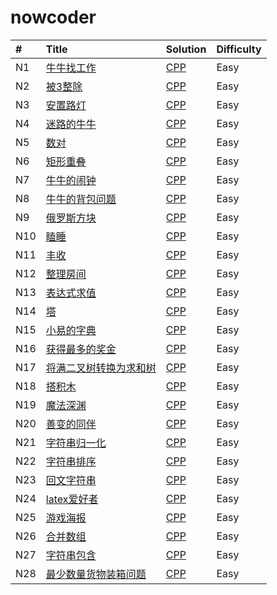 # nowcoder


| # | Title | Solution | Difficulty |
| :------ | :------ | :------ | :----- |
| N1 | [牛牛找工作](https://www.nowcoder.com/practice/46e837a4ea9144f5ad2021658cb54c4d?tpId=98&tqId=32824&tPage=1&rp=1&ru=%2Fta%2F2019test&qru=%2Fta%2F2019test%2Fquestion-ranking) | [CPP](./cc/N1.牛牛找工作/牛牛找工作.cc)  | Easy |
| N2 | [被3整除](https://www.nowcoder.com/practice/51dcb4eef6004f6f8f44d927463ad5e8?tpId=98&tqId=32825&tPage=1&rp=1&ru=%2Fta%2F2019test&qru=%2Fta%2F2019test%2Fquestion-ranking) | [CPP](./cc/N2.被3整除/被3整除.cc)  | Easy |
| N3 | [安置路灯](https://www.nowcoder.com/practice/3a3577b9d3294fb7845b96a9cd2e099c?tpId=98&tqId=32826&tPage=1&rp=1&ru=/ta/2019test&qru=/ta/2019test/question-ranking) | [CPP](./cc/N3.安置路灯/安置路灯.cc)  | Easy |
| N4 | [迷路的牛牛](https://www.nowcoder.com/practice/fc72d3493d7e4be883e931d507352a4a?tpId=98&tqId=32827&tPage=1&rp=1&ru=%2Fta%2F2019test&qru=%2Fta%2F2019test%2Fquestion-ranking) | [CPP](./cc/N4.迷路的牛牛/迷路的牛牛.cc)  | Easy |
| N5 | [数对](https://www.nowcoder.com/practice/bac5a2372e204b2ab04cc437db76dc4f?tpId=98&tqId=32828&tPage=1&rp=1&ru=/ta/2019test&qru=/ta/2019test/question-ranking) | [CPP](./cc/N5.数对/数对.cc)  | Easy |
| N6 | [矩形重叠](https://www.nowcoder.com/practice/a22dd98b3d224f2bb89142f8acc2fe57?tpId=98&tqId=32829&tPage=1&rp=1&ru=%2Fta%2F2019test&qru=%2Fta%2F2019test%2Fquestion-ranking) | [CPP](./cc/N6.矩形重叠/矩形重叠.cc)  | Easy |
| N7 | [牛牛的闹钟](https://www.nowcoder.com/practice/9173e83d1774462f81255a26feafd7c6?tpId=98&tqId=32830&tPage=1&rp=1&ru=%2Fta%2F2019test&qru=%2Fta%2F2019test%2Fquestion-ranking) | [CPP](./cc/N7.牛牛的闹钟/牛牛的闹钟.cc)  | Easy |
| N8 | [牛牛的背包问题](https://www.nowcoder.com/practice/bf877f837467488692be703735db84e6?tpId=98&tqId=32831&tPage=1&rp=1&ru=%2Fta%2F2019test&qru=%2Fta%2F2019test%2Fquestion-ranking) | [CPP](./cc/N8.牛牛的背包问题/牛牛的背包问题.cc)  | Easy |
| N9 | [俄罗斯方块](https://www.nowcoder.com/practice/9407e24a70b04fedba4ab3bd3ae29704?tpId=98&tqId=32832&tPage=1&rp=1&ru=%2Fta%2F2019test&qru=%2Fta%2F2019test%2Fquestion-ranking) | [CPP](./cc/N9.俄罗斯方块/俄罗斯方块.cc)  | Easy |
| N10 | [瞌睡](https://www.nowcoder.com/practice/93f2c11daeaf45959bb47e7894047085?tpId=98&tqId=32833&tPage=1&rp=1&ru=%2Fta%2F2019test&qru=%2Fta%2F2019test%2Fquestion-ranking) | [CPP](./cc/N10.瞌睡/瞌睡.cc)  | Easy |
| N11 | [丰收](https://www.nowcoder.com/practice/83b419c027fa490aa60669b0e7dc06a3?tpId=98&tqId=32834&tPage=1&rp=1&ru=%2Fta%2F2019test&qru=%2Fta%2F2019test%2Fquestion-ranking) | [CPP](./cc/N11.丰收/丰收.cc)  | Easy |
| N12 | [整理房间](https://www.nowcoder.com/practice/c32f4c74446541a1ad2abbe54476681f?tpId=98&tqId=32835&tPage=1&rp=1&ru=%2Fta%2F2019test&qru=%2Fta%2F2019test%2Fquestion-ranking) | [CPP](./cc/N12.整理房间/整理房间.cc)  | Easy |
| N13 | [表达式求值](https://www.nowcoder.com/practice/3e483fe3c0bb447bb17ffb3eeeca78ba?tpId=98&tqId=32836&tPage=1&rp=1&ru=%2Fta%2F2019test&qru=%2Fta%2F2019test%2Fquestion-ranking) | [CPP](./cc/N13.表达式求值/表达式求值.cc)  | Easy |
| N14 | [塔](https://www.nowcoder.com/practice/54868056c5664586b121d9098d008719?tpId=98&tqId=32837&tPage=1&rp=1&ru=%2Fta%2F2019test&qru=%2Fta%2F2019test%2Fquestion-ranking) | [CPP](./cc/N14.塔/塔.cc)  | Easy |
| N15 | [小易的字典](https://www.nowcoder.com/practice/12b1b8ef17e1441f86f322b250bff4c0?tpId=98&tqId=32838&tPage=1&rp=1&ru=%2Fta%2F2019test&qru=%2Fta%2F2019test%2Fquestion-ranking) | [CPP](./cc/N15.小易的字典/小易的字典.cc)  | Easy |
| N16 | [获得最多的奖金](https://www.nowcoder.com/practice/247f7bd088764aefa7474cff27489095?tpId=98&tqId=32839&tPage=1&rp=1&ru=/ta/2019test&qru=/ta/2019test/question-ranking) | [CPP](./cc/N16.获得最多的奖金/获得最多的奖金.cc)  | Easy |
| N17 | [将满二叉树转换为求和树](https://www.nowcoder.com/practice/b31734e46ba644de85a9cf95bbd57a5f?tpId=98&tqId=32840&tPage=1&rp=1&ru=%2Fta%2F2019test&qru=%2Fta%2F2019test%2Fquestion-ranking) | [CPP](./cc/N17.将满二叉树转换为求和树/将满二叉树转换为求和树.cc)  | Easy |
| N18 | [搭积木](https://www.nowcoder.com/practice/55371b74b2f243e3820e57ee4c7b5504?tpId=98&tqId=32841&tPage=1&rp=1&ru=%2Fta%2F2019test&qru=%2Fta%2F2019test%2Fquestion-ranking) | [CPP](./cc/N18.搭积木/搭积木.cc)  | Easy |
| N19 | [魔法深渊](https://www.nowcoder.com/practice/55e34723b1d34c42af83b39de2395408?tpId=98&tqId=32842&tPage=1&rp=1&ru=%2Fta%2F2019test&qru=%2Fta%2F2019test%2Fquestion-ranking) | [CPP](./cc/N19.魔法深渊/魔法深渊.cc)  | Easy |
| N20 | [善变的同伴](https://www.nowcoder.com/practice/824af5cb05794606b56657bb3fa91f49?tpId=98&tqId=32843&tPage=1&rp=1&ru=%2Fta%2F2019test&qru=%2Fta%2F2019test%2Fquestion-ranking) | [CPP](./cc/N20.善变的同伴/善变的同伴.cc)  | Easy |
| N21 | [字符串归一化](https://www.nowcoder.com/practice/83b419c027fa490aa60669b0e7dc06a3?tpId=98&tqId=32834&tPage=1&rp=1&ru=%2Fta%2F2019test&qru=%2Fta%2F2019test%2Fquestion-ranking) | [CPP](./cc/N21.字符串归一化/字符串归一化.cc)  | Easy |
| N22 | [字符串排序](https://www.nowcoder.com/practice/0425aa0df74646209d3f56f627298ab2?tpId=98&tqId=32845&tPage=2&rp=1&ru=%2Fta%2F2019test&qru=%2Fta%2F2019test%2Fquestion-ranking) | [CPP](./cc/N22.字符串排序/字符串排序.cc)  | Easy |
| N23 | [回文字符串](https://www.nowcoder.com/practice/5bfb74efcd5449e69a480550b1fef431?tpId=98&tqId=32846&tPage=2&rp=1&ru=%2Fta%2F2019test&qru=%2Fta%2F2019test%2Fquestion-ranking) | [CPP](./cc/N23.回文字符串/回文字符串.cc)  | Easy |
| N24 | [latex爱好者](https://www.nowcoder.com/practice/5de228846bde4f399c4cd5672a1cf682?tpId=98&tqId=32847&tPage=2&rp=1&ru=%2Fta%2F2019test&qru=%2Fta%2F2019test%2Fquestion-ranking) | [CPP](./cc/N24.latex爱好者/latex爱好者.cc)  | Easy |
| N25 | [游戏海报](https://www.nowcoder.com/practice/6a6a0e4d6dfa4d89acd73bdfec79cf28?tpId=98&tqId=32848&tPage=2&rp=1&ru=%2Fta%2F2019test&qru=%2Fta%2F2019test%2Fquestion-ranking) | [CPP](./cc/N25.游戏海报/游戏海报.cc)  | Easy |
| N26 | [合并数组](https://www.nowcoder.com/practice/20c8731629b64109825595c3d349d2fc?tpId=98&tqId=32849&tPage=2&rp=1&ru=%2Fta%2F2019test&qru=%2Fta%2F2019test%2Fquestion-ranking) | [CPP](./cc/N26.合并数组/合并数组.cc)  | Easy |
| N27 | [字符串包含](https://www.nowcoder.com/practice/661e24c11de64e78804fdce653dafb0e?tpId=98&tqId=32850&tPage=2&rp=1&ru=%2Fta%2F2019test&qru=%2Fta%2F2019test%2Fquestion-ranking) | [CPP](./cc/N27.字符串包含/字符串包含.cc)  | Easy |
| N28 | [最少数量货物装箱问题](https://www.nowcoder.com/practice/37aa8a88a72e47f798a14d63bee61d8f?tpId=98&tqId=32851&tPage=2&rp=1&ru=%2Fta%2F2019test&qru=%2Fta%2F2019test%2Fquestion-ranking) | [CPP](./cc/N28.最少数量货物装箱问题/最少数量货物装箱问题.cc)  | Easy |

